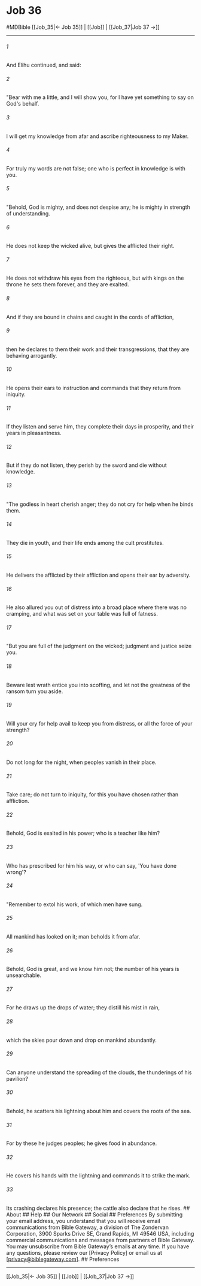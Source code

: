 # Job 36
#MDBible
[[Job_35|← Job 35]] | [[Job]] | [[Job_37|Job 37 →]]

***






###### 1 


And Elihu continued, and said: 





###### 2 


"Bear with me a little, and I will show you, for I have yet something to say on God's behalf. 





###### 3 


I will get my knowledge from afar and ascribe righteousness to my Maker. 





###### 4 


For truly my words are not false; one who is perfect in knowledge is with you. 





###### 5 


"Behold, God is mighty, and does not despise any; he is mighty in strength of understanding. 





###### 6 


He does not keep the wicked alive, but gives the afflicted their right. 





###### 7 


He does not withdraw his eyes from the righteous, but with kings on the throne he sets them forever, and they are exalted. 





###### 8 


And if they are bound in chains and caught in the cords of affliction, 





###### 9 


then he declares to them their work and their transgressions, that they are behaving arrogantly. 





###### 10 


He opens their ears to instruction and commands that they return from iniquity. 





###### 11 


If they listen and serve him, they complete their days in prosperity, and their years in pleasantness. 





###### 12 


But if they do not listen, they perish by the sword and die without knowledge. 





###### 13 


"The godless in heart cherish anger; they do not cry for help when he binds them. 





###### 14 


They die in youth, and their life ends among the cult prostitutes. 





###### 15 


He delivers the afflicted by their affliction and opens their ear by adversity. 





###### 16 


He also allured you out of distress into a broad place where there was no cramping, and what was set on your table was full of fatness. 





###### 17 


"But you are full of the judgment on the wicked; judgment and justice seize you. 





###### 18 


Beware lest wrath entice you into scoffing, and let not the greatness of the ransom turn you aside. 





###### 19 


Will your cry for help avail to keep you from distress, or all the force of your strength? 





###### 20 


Do not long for the night, when peoples vanish in their place. 





###### 21 


Take care; do not turn to iniquity, for this you have chosen rather than affliction. 





###### 22 


Behold, God is exalted in his power; who is a teacher like him? 





###### 23 


Who has prescribed for him his way, or who can say, 'You have done wrong'? 





###### 24 


"Remember to extol his work, of which men have sung. 





###### 25 


All mankind has looked on it; man beholds it from afar. 





###### 26 


Behold, God is great, and we know him not; the number of his years is unsearchable. 





###### 27 


For he draws up the drops of water; they distill his mist in rain, 





###### 28 


which the skies pour down and drop on mankind abundantly. 





###### 29 


Can anyone understand the spreading of the clouds, the thunderings of his pavilion? 





###### 30 


Behold, he scatters his lightning about him and covers the roots of the sea. 





###### 31 


For by these he judges peoples; he gives food in abundance. 





###### 32 


He covers his hands with the lightning and commands it to strike the mark. 





###### 33 


Its crashing declares his presence; the cattle also declare that he rises. ## About ## Help ## Our Network ## Social ## Preferences By submitting your email address, you understand that you will receive email communications from Bible Gateway, a division of The Zondervan Corporation, 3900 Sparks Drive SE, Grand Rapids, MI 49546 USA, including commercial communications and messages from partners of Bible Gateway. You may unsubscribe from Bible Gateway&rsquo;s emails at any time. If you have any questions, please review our [Privacy Policy] or email us at [privacy@biblegateway.com]. ## Preferences

***

[[Job_35|← Job 35]] | [[Job]] | [[Job_37|Job 37 →]]
